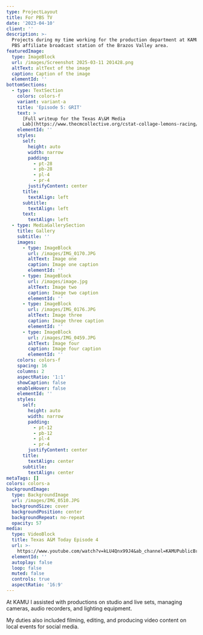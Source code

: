 ```yaml
---
type: ProjectLayout
title: For PBS TV
date: '2023-04-10'
client: ''
description: >-
  Projects during my time working for the production department at KAMU-TV, a
  PBS affiliate broadcast station of the Brazos Valley area.
featuredImage:
  type: ImageBlock
  url: /images/Screenshot 2025-03-11 201428.png
  altText: altText of the image
  caption: Caption of the image
  elementId: ''
bottomSections:
  - type: TextSection
    colors: colors-f
    variant: variant-a
    title: 'Episode 5: GRIT'
    text: >
      [Full writeup for the Texas A\&M Media
      Lab](https://www.thecmcollective.org/cstat-collage-lemons-racing/)
    elementId: ''
    styles:
      self:
        height: auto
        width: narrow
        padding:
          - pt-28
          - pb-28
          - pl-4
          - pr-4
        justifyContent: center
      title:
        textAlign: left
      subtitle:
        textAlign: left
      text:
        textAlign: left
  - type: MediaGallerySection
    title: Gallery
    subtitle: ''
    images:
      - type: ImageBlock
        url: /images/IMG_0170.JPG
        altText: Image one
        caption: Image one caption
        elementId: ''
      - type: ImageBlock
        url: /images/image.jpg
        altText: Image two
        caption: Image two caption
        elementId: ''
      - type: ImageBlock
        url: /images/IMG_0176.JPG
        altText: Image three
        caption: Image three caption
        elementId: ''
      - type: ImageBlock
        url: /images/IMG_0459.JPG
        altText: Image four
        caption: Image four caption
        elementId: ''
    colors: colors-f
    spacing: 16
    columns: 2
    aspectRatio: '1:1'
    showCaption: false
    enableHover: false
    elementId: ''
    styles:
      self:
        height: auto
        width: narrow
        padding:
          - pt-12
          - pb-12
          - pl-4
          - pr-4
        justifyContent: center
      title:
        textAlign: center
      subtitle:
        textAlign: center
metaTags: []
colors: colors-a
backgroundImage:
  type: BackgroundImage
  url: /images/IMG_0510.JPG
  backgroundSize: cover
  backgroundPosition: center
  backgroundRepeat: no-repeat
  opacity: 57
media:
  type: VideoBlock
  title: Texas A&M Today Episode 4
  url: >-
    https://www.youtube.com/watch?v=kLU4Qnx99J4&ab_channel=KAMUPublicBroadcasting
  elementId: ''
  autoplay: false
  loop: false
  muted: false
  controls: true
  aspectRatio: '16:9'
---
```

At KAMU I assisted with productions on studio and live sets, managing cameras, audio recorders, and lighting equipment.

My duties also included filming, editing, and producing video content on local events for social media.
